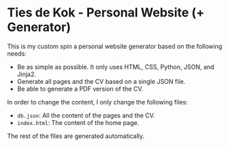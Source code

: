 # Ties de Kok - Personal Website (+ Generator)

This is my custom spin a personal website generator based on the following needs:

- Be as simple as possible. It only uses HTML, CSS, Python, JSON, and Jinja2. 
- Generate all pages and the CV based on a single JSON file.
- Be able to generate a PDF version of the CV.

In order to change the content, I only change the following files:

- `db.json`: All the content of the pages and the CV.
- `index.html`: The content of the home page. 

The rest of the files are generated automatically.